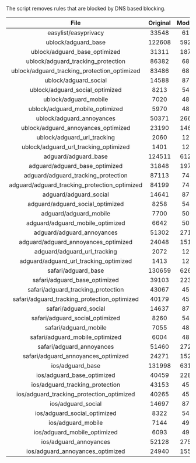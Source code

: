The script removes rules that are blocked by DNS based blocking.


| File | Original | Modified |
|:----:|:-----:|:-----:|
| easylist/easyprivacy | 33548 | 6176 |
| ublock/adguard_base | 122608 | 59233 |
| ublock/adguard_base_optimized | 31311 | 18782 |
| ublock/adguard_tracking_protection | 86382 | 6822 |
| ublock/adguard_tracking_protection_optimized | 83486 | 6822 |
| ublock/adguard_social | 14588 | 8720 |
| ublock/adguard_social_optimized | 8213 | 5409 |
| ublock/adguard_mobile | 7020 | 4836 |
| ublock/adguard_mobile_optimized | 5970 | 4836 |
| ublock/adguard_annoyances | 50371 | 26623 |
| ublock/adguard_annoyances_optimized | 23190 | 14614 |
| ublock/adguard_url_tracking | 2060 | 1219 |
| ublock/adguard_url_tracking_optimized | 1401 | 1219 |
| adguard/adguard_base | 124511 | 61235 |
| adguard/adguard_base_optimized | 31848 | 19772 |
| adguard/adguard_tracking_protection | 87113 | 7499 |
| adguard/adguard_tracking_protection_optimized | 84199 | 7499 |
| adguard/adguard_social | 14641 | 8764 |
| adguard/adguard_social_optimized | 8258 | 5449 |
| adguard/adguard_mobile | 7700 | 5021 |
| adguard/adguard_mobile_optimized | 6642 | 5021 |
| adguard/adguard_annoyances | 51302 | 27163 |
| adguard/adguard_annoyances_optimized | 24048 | 15143 |
| adguard/adguard_url_tracking | 2072 | 1229 |
| adguard/adguard_url_tracking_optimized | 1413 | 1229 |
| safari/adguard_base | 130659 | 62679 |
| safari/adguard_base_optimized | 39103 | 22347 |
| safari/adguard_tracking_protection | 43067 | 4583 |
| safari/adguard_tracking_protection_optimized | 40179 | 4583 |
| safari/adguard_social | 14637 | 8759 |
| safari/adguard_social_optimized | 8260 | 5447 |
| safari/adguard_mobile | 7055 | 4881 |
| safari/adguard_mobile_optimized | 6004 | 4881 |
| safari/adguard_annoyances | 51460 | 27231 |
| safari/adguard_annoyances_optimized | 24271 | 15226 |
| ios/adguard_base | 131998 | 63196 |
| ios/adguard_base_optimized | 40459 | 22872 |
| ios/adguard_tracking_protection | 43153 | 4591 |
| ios/adguard_tracking_protection_optimized | 40265 | 4591 |
| ios/adguard_social | 14697 | 8779 |
| ios/adguard_social_optimized | 8322 | 5468 |
| ios/adguard_mobile | 7144 | 4920 |
| ios/adguard_mobile_optimized | 6093 | 4920 |
| ios/adguard_annoyances | 52128 | 27564 |
| ios/adguard_annoyances_optimized | 24940 | 15558 |